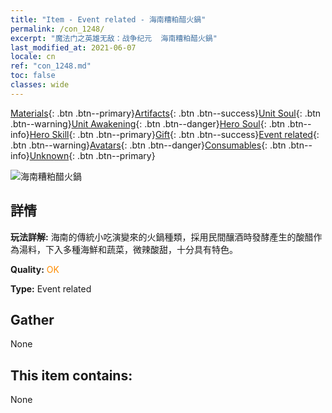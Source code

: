 ```yaml
---
title: "Item - Event related - 海南糟粕醋火鍋"
permalink: /con_1248/
excerpt: "魔法门之英雄无敌：战争纪元  海南糟粕醋火鍋"
last_modified_at: 2021-06-07
locale: cn
ref: "con_1248.md"
toc: false
classes: wide
---
```

 [Materials](/ItemsCN/){: .btn .btn--primary}[Artifacts](/ItemsCN/Artifacts/){: .btn .btn--success}[Unit Soul](/ItemsCN/UnitSoul/){: .btn .btn--warning}[Unit Awakening](/ItemsCN/UnitAwakening/){: .btn .btn--danger}[Hero Soul](/ItemsCN/HeroSoul/){: .btn .btn--info}[Hero Skill](/ItemsCN/HeroSkill/){: .btn .btn--primary}[Gift](/ItemsCN/Gift/){: .btn .btn--success}[Event related](/ItemsCN/Events/){: .btn .btn--warning}[Avatars](/ItemsCN/Avatars/){: .btn .btn--danger}[Consumables](/ItemsCN/Consumables/){: .btn .btn--info}[Unknown](/ItemsCN/Unknown/){: .btn .btn--primary}

 ![海南糟粕醋火鍋](/images/t/i_81532331.png)

## 詳情
 **玩法詳解:** 海南的傳統小吃演變來的火鍋種類，採用民間釀酒時發酵產生的酸醋作為湯料，下入多種海鮮和蔬菜，微辣酸甜，十分具有特色。

 **Quality:** <span style="color: #FF8C00">OK</span>

 **Type:** Event related

## Gather

  None

## This item contains:

  None

